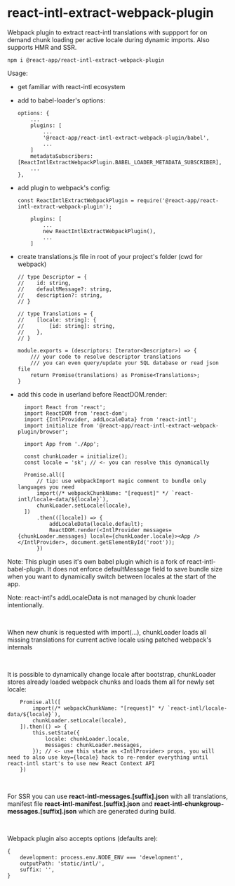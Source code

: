 # react-intl-extract-webpack-plugin

Webpack plugin to extract react-intl translations with suppport for on demand chunk loading per active locale during dynamic imports. Also supports HMR and SSR.

```
npm i @react-app/react-intl-extract-webpack-plugin
```
Usage:

* get familiar with react-intl ecosystem

* add to babel-loader's options:
    ```
    options: {
        ...
        plugins: [
            ...
            '@react-app/react-intl-extract-webpack-plugin/babel',
            ...
        ]
        metadataSubscribers: [ReactIntlExtractWebpackPlugin.BABEL_LOADER_METADATA_SUBSCRIBER],
        ...
    },
    ```

* add plugin to webpack's config:

    ```
    const ReactIntlExtractWebpackPlugin = require('@react-app/react-intl-extract-webpack-plugin');

        plugins: [
            ...
            new ReactIntlExtractWebpackPlugin(),
            ...
        ]
    ```

* create translations.js file in root of your project's folder (cwd for webpack)
  ```
  // type Descriptor = {
  //    id: string,
  //    defaultMessage?: string,
  //    description?: string,
  // }

  // type Translations = {
  //    [locale: string]: {
  //        [id: string]: string,
  //    },
  // } 

  module.exports = (descriptors: Iterator<Descriptor>) => {
      /// your code to resolve descriptor translations
      /// you can even query/update your SQL database or read json file
      return Promise(translations) as Promise<Translations>;
  }
  ```

* add this code in userland before ReactDOM.render:
  ```
    import React from 'react';
    import ReactDOM from 'react-dom';
    import {IntlProvider, addLocaleData} from 'react-intl';
    import initialize from '@react-app/react-intl-extract-webpack-plugin/browser';

    import App from './App';

    const chunkLoader = initialize();
    const locale = 'sk'; // <- you can resolve this dynamically

    Promise.all([ 
        // tip: use webpackImport magic comment to bundle only languages you need
        import(/* webpackChunkName: "[request]" */ `react-intl/locale-data/${locale}`),
        chunkLoader.setLocale(locale),
    ])
        .then(([locale]) => {
            addLocaleData(locale.default);
            ReactDOM.render(<IntlProvider messages={chunkLoader.messages} locale={chunkLoader.locale}><App /></IntlProvider>, document.getElementById('root'));
        })

  ```

Note: This plugin uses it's own babel plugin which is a fork of react-intl-babel-plugin. It does not enforce defaultMessage field to save bundle size when you want to dynamically switch between locales at the start of the app.

Note: react-intl's addLocaleData is not managed by chunk loader intentionally.

<br />

When new chunk is requested with import(...), chunkLoader loads all missing translations for current active locale using patched webpack's internals 

<br />

It is possible to dynamically change locale after bootstrap, chunkLoader stores already loaded webpack chunks and loads them all for newly set locale:
```
    Promise.all([
        import(/* webpackChunkName: "[request]" */ `react-intl/locale-data/${locale}`),
        chunkLoader.setLocale(locale),
    ]).then(() => {
        this.setState({
            locale: chunkLoader.locale,
            messages: chunkLoader.messages,
        }); // <- use this state as <IntlProvider> props, you will need to also use key={locale} hack to re-render everything until react-intl start's to use new React Context API
    })
```

<br />

For SSR you can use **react-intl-messages.[suffix].json** with all translations, manifest file **react-intl-manifest.[suffix].json** and **react-intl-chunkgroup-messages.[suffix].json** which are generated during build.

<br />

Webpack plugin also accepts options (defaults are):
```
{
    development: process.env.NODE_ENV === 'development',
    outputPath: 'static/intl/',
    suffix: '',
}
```
